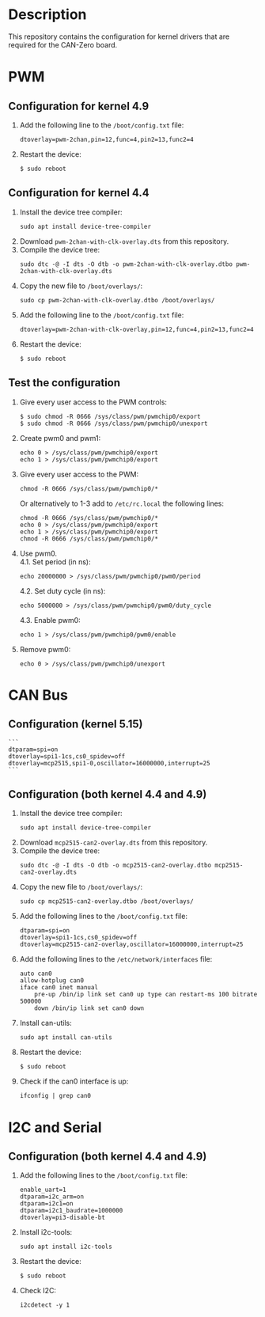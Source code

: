 # Description #

This repository contains the configuration for kernel drivers that are required for the CAN-Zero board.

# PWM #

## Configuration for kernel 4.9 ##

1. Add the following line to the `/boot/config.txt` file:
    ```
    dtoverlay=pwm-2chan,pin=12,func=4,pin2=13,func2=4
    ```
2. Restart the device:
    ```
    $ sudo reboot
    ```
    
## Configuration for kernel 4.4 ##

1. Install the device tree compiler:
    ```
    sudo apt install device-tree-compiler
    ```
2. Download `pwm-2chan-with-clk-overlay.dts` from this repository.
3. Compile the device tree:
    ```
    sudo dtc -@ -I dts -O dtb -o pwm-2chan-with-clk-overlay.dtbo pwm-2chan-with-clk-overlay.dts
    ```
4. Copy the new file to `/boot/overlays/`:
    ```
    sudo cp pwm-2chan-with-clk-overlay.dtbo /boot/overlays/
    ```
5. Add the following line to the `/boot/config.txt` file:
    ```
    dtoverlay=pwm-2chan-with-clk-overlay,pin=12,func=4,pin2=13,func2=4
    ```
6. Restart the device:
    ```
    $ sudo reboot
    ```


## Test the configuration ##

1. Give every user access to the PWM controls:
    ```
    $ sudo chmod -R 0666 /sys/class/pwm/pwmchip0/export
    $ sudo chmod -R 0666 /sys/class/pwm/pwmchip0/unexport
    ```

2. Create pwm0 and pwm1:
	```
	echo 0 > /sys/class/pwm/pwmchip0/export
	echo 1 > /sys/class/pwm/pwmchip0/export
	```

3. Give every user access to the PWM:
	```
	chmod -R 0666 /sys/class/pwm/pwmchip0/*
	```

	Or alternatively to 1-3 add to `/etc/rc.local` the following lines:
	```
	chmod -R 0666 /sys/class/pwm/pwmchip0/*
	echo 0 > /sys/class/pwm/pwmchip0/export
	echo 1 > /sys/class/pwm/pwmchip0/export
	chmod -R 0666 /sys/class/pwm/pwmchip0/*
	```

4. Use pwm0.\
   4.1. Set period (in ns):
     ```
     echo 20000000 > /sys/class/pwm/pwmchip0/pwm0/period
     ```
    
   4.2. Set duty cycle (in ns):
     ```
     echo 5000000 > /sys/class/pwm/pwmchip0/pwm0/duty_cycle
     ```
    
   4.3. Enable pwm0:
     ```
     echo 1 > /sys/class/pwm/pwmchip0/pwm0/enable
     ```
 5. Remove pwm0:
     ```
     echo 0 > /sys/class/pwm/pwmchip0/unexport
     ```
 
 # CAN Bus #
 
 ## Configuration (kernel 5.15) ##
    ``` 
    dtparam=spi=on 
    dtoverlay=spi1-1cs,cs0_spidev=off
    dtoverlay=mcp2515,spi1-0,oscillator=16000000,interrupt=25
    ``` 
 ## Configuration (both kernel 4.4 and 4.9) ##
 
1. Install the device tree compiler:
    ```
    sudo apt install device-tree-compiler
    ```
2. Download `mcp2515-can2-overlay.dts` from this repository.
3. Compile the device tree:
    ```
    sudo dtc -@ -I dts -O dtb -o mcp2515-can2-overlay.dtbo mcp2515-can2-overlay.dts
    ```
4. Copy the new file to `/boot/overlays/`:
    ```
    sudo cp mcp2515-can2-overlay.dtbo /boot/overlays/
    ```
5. Add the following lines to the `/boot/config.txt` file:
    ```
    dtparam=spi=on
    dtoverlay=spi1-1cs,cs0_spidev=off
    dtoverlay=mcp2515-can2-overlay,oscillator=16000000,interrupt=25
    ```
6. Add the following lines to the `/etc/network/interfaces` file:
    ```
    auto can0
    allow-hotplug can0
    iface can0 inet manual
        pre-up /bin/ip link set can0 up type can restart-ms 100 bitrate 500000
        down /bin/ip link set can0 down
    ```
7. Install can-utils:
    ```
    sudo apt install can-utils
    ```
8. Restart the device:
    ```
    $ sudo reboot
    ```
9. Check if the can0 interface is up:
    ```
    ifconfig | grep can0
    ```
    
# I2C and Serial #

## Configuration (both kernel 4.4 and 4.9) ##

1. Add the following lines to the `/boot/config.txt` file:
    ```
    enable_uart=1
    dtparam=i2c_arm=on
	dtparam=i2c1=on
	dtparam=i2c1_baudrate=1000000
    dtoverlay=pi3-disable-bt
    ```
2. Install i2c-tools:
    ```
    sudo apt install i2c-tools
    ```
3. Restart the device:
    ```
    $ sudo reboot
    ```
4. Check I2C:
    ```
    i2cdetect -y 1
    ```
